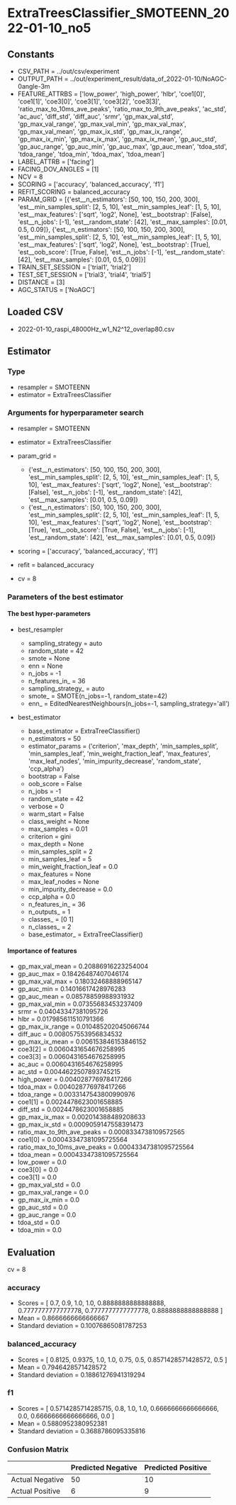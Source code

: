 # ExtraTreesClassifier_SMOTEENN_2022-01-10_no5
## Constants
- CSV_PATH = ../out/csv/experiment
- OUTPUT_PATH = ../out/experiment_result/data_of_2022-01-10/NoAGC-0angle-3m
- FEATURE_ATTRBS = ['low_power', 'high_power', 'hlbr', 'coe1[0]', 'coe1[1]', 'coe3[0]', 'coe3[1]', 'coe3[2]', 'coe3[3]', 'ratio_max_to_10ms_ave_peaks', 'ratio_max_to_9th_ave_peaks', 'ac_std', 'ac_auc', 'diff_std', 'diff_auc', 'srmr', 'gp_max_val_std', 'gp_max_val_range', 'gp_max_val_min', 'gp_max_val_max', 'gp_max_val_mean', 'gp_max_ix_std', 'gp_max_ix_range', 'gp_max_ix_min', 'gp_max_ix_max', 'gp_max_ix_mean', 'gp_auc_std', 'gp_auc_range', 'gp_auc_min', 'gp_auc_max', 'gp_auc_mean', 'tdoa_std', 'tdoa_range', 'tdoa_min', 'tdoa_max', 'tdoa_mean']
- LABEL_ATTRB = ['facing']
- FACING_DOV_ANGLES = [1]
- NCV = 8
- SCORING = ['accuracy', 'balanced_accuracy', 'f1']
- REFIT_SCORING = balanced_accuracy
- PARAM_GRID = [{'est__n_estimators': [50, 100, 150, 200, 300], 'est__min_samples_split': [2, 5, 10], 'est__min_samples_leaf': [1, 5, 10], 'est__max_features': ['sqrt', 'log2', None], 'est__bootstrap': [False], 'est__n_jobs': [-1], 'est__random_state': [42], 'est__max_samples': [0.01, 0.5, 0.09]}, {'est__n_estimators': [50, 100, 150, 200, 300], 'est__min_samples_split': [2, 5, 10], 'est__min_samples_leaf': [1, 5, 10], 'est__max_features': ['sqrt', 'log2', None], 'est__bootstrap': [True], 'est__oob_score': [True, False], 'est__n_jobs': [-1], 'est__random_state': [42], 'est__max_samples': [0.01, 0.5, 0.09]}]
- TRAIN_SET_SESSION = ['trial1', 'trial2']
- TEST_SET_SESSION = ['trial3', 'trial4', 'trial5']
- DISTANCE = [3]
- AGC_STATUS = ['NoAGC']

## Loaded CSV
- 2022-01-10_raspi_48000Hz_w1_N2^12_overlap80.csv

## Estimator
### Type
- resampler = SMOTEENN
- estimator = ExtraTreesClassifier

### Arguments for hyperparameter search
- resampler = SMOTEENN
- estimator = ExtraTreesClassifier
- param_grid = 
	- {'est__n_estimators': [50, 100, 150, 200, 300], 'est__min_samples_split': [2, 5, 10], 'est__min_samples_leaf': [1, 5, 10], 'est__max_features': ['sqrt', 'log2', None], 'est__bootstrap': [False], 'est__n_jobs': [-1], 'est__random_state': [42], 'est__max_samples': [0.01, 0.5, 0.09]}
	- {'est__n_estimators': [50, 100, 150, 200, 300], 'est__min_samples_split': [2, 5, 10], 'est__min_samples_leaf': [1, 5, 10], 'est__max_features': ['sqrt', 'log2', None], 'est__bootstrap': [True], 'est__oob_score': [True, False], 'est__n_jobs': [-1], 'est__random_state': [42], 'est__max_samples': [0.01, 0.5, 0.09]}

- scoring = ['accuracy', 'balanced_accuracy', 'f1']
- refit = balanced_accuracy
- cv = 8

### Parameters of the best estimator
#### The best hyper-parameters
- best_resampler
	- sampling_strategy = auto
	- random_state = 42
	- smote = None
	- enn = None
	- n_jobs = -1
	- n_features_in_ = 36
	- sampling_strategy_ = auto
	- smote_ = SMOTE(n_jobs=-1, random_state=42)
	- enn_ = EditedNearestNeighbours(n_jobs=-1, sampling_strategy='all')

- best_estimator
	- base_estimator = ExtraTreeClassifier()
	- n_estimators = 50
	- estimator_params = ('criterion', 'max_depth', 'min_samples_split', 'min_samples_leaf', 'min_weight_fraction_leaf', 'max_features', 'max_leaf_nodes', 'min_impurity_decrease', 'random_state', 'ccp_alpha')
	- bootstrap = False
	- oob_score = False
	- n_jobs = -1
	- random_state = 42
	- verbose = 0
	- warm_start = False
	- class_weight = None
	- max_samples = 0.01
	- criterion = gini
	- max_depth = None
	- min_samples_split = 2
	- min_samples_leaf = 5
	- min_weight_fraction_leaf = 0.0
	- max_features = None
	- max_leaf_nodes = None
	- min_impurity_decrease = 0.0
	- ccp_alpha = 0.0
	- n_features_in_ = 36
	- n_outputs_ = 1
	- classes_ = [0 1]
	- n_classes_ = 2
	- base_estimator_ = ExtraTreeClassifier()

#### Importance of features
- gp_max_val_mean = 0.20886916223254004
- gp_auc_max = 0.18426487407046174
- gp_max_val_max = 0.18032468888965147
- gp_auc_min = 0.14016617428976283
- gp_auc_mean = 0.08578859988931932
- gp_max_val_min = 0.07355683453237409
- srmr = 0.04043347381095726
- hlbr = 0.017985611510791366
- gp_max_ix_range = 0.010485202045066744
- diff_auc = 0.008057553956834532
- gp_max_ix_mean = 0.006153846153846152
- coe3[2] = 0.0060431654676258995
- coe3[3] = 0.0060431654676258995
- ac_auc = 0.0060431654676258995
- ac_std = 0.0044622507893745215
- high_power = 0.004028776978417266
- tdoa_max = 0.004028776978417266
- tdoa_range = 0.0033147543800990976
- coe1[1] = 0.0024478623001658885
- diff_std = 0.0024478623001658885
- gp_max_ix_max = 0.002014388489208633
- gp_max_ix_std = 0.0009059147558391473
- ratio_max_to_9th_ave_peaks = 0.0008334738109572565
- coe1[0] = 0.00043347381095725564
- ratio_max_to_10ms_ave_peaks = 0.00043347381095725564
- tdoa_mean = 0.00043347381095725564
- low_power = 0.0
- coe3[0] = 0.0
- coe3[1] = 0.0
- gp_max_val_std = 0.0
- gp_max_val_range = 0.0
- gp_max_ix_min = 0.0
- gp_auc_std = 0.0
- gp_auc_range = 0.0
- tdoa_std = 0.0
- tdoa_min = 0.0

## Evaluation
cv = 8
### accuracy
- Scores = [ 0.7, 0.9, 1.0, 1.0, 0.8888888888888888, 0.7777777777777778, 0.7777777777777778, 0.8888888888888888 ]
- Mean = 0.8666666666666667
- Standard deviation = 0.10076865081787253

### balanced_accuracy
- Scores = [ 0.8125, 0.9375, 1.0, 1.0, 0.75, 0.5, 0.8571428571428572, 0.5 ]
- Mean = 0.7946428571428572
- Standard deviation = 0.18861276941319294

### f1
- Scores = [ 0.5714285714285715, 0.8, 1.0, 1.0, 0.6666666666666666, 0.0, 0.6666666666666666, 0.0 ]
- Mean = 0.5880952380952381
- Standard deviation = 0.3688786095335816

### Confusion Matrix
|  | Predicted Negative | Predicted Positive |
| --- | --- | --- |
| Actual Negative | 50 | 10 |
| Actual Positive | 6 | 9 |

      